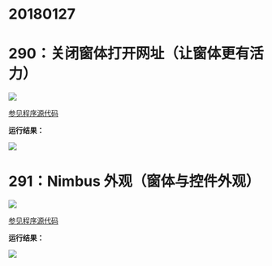 # 20180127

# 290：关闭窗体打开网址（让窗体更有活力）

<img src="http://image.renkaigis.com/keepcoding/2018012701.png">

<a href="https://github.com/renkaigis/KeepCoding/tree/master/2018/01/27" target="_blank">参见程序源代码</a>

**运行结果：**

<img src="http://image.renkaigis.com/keepcoding/2018012702.png">

# 291：Nimbus 外观（窗体与控件外观）

<img src="http://image.renkaigis.com/keepcoding/2018012703.png">

<a href="https://github.com/renkaigis/KeepCoding/tree/master/2018/01/27" target="_blank">参见程序源代码</a>

**运行结果：**

<img src="http://image.renkaigis.com/keepcoding/2018012704.png">

